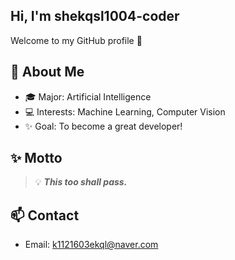 ## Hi, I'm **shekqsl1004-coder**  
Welcome to my GitHub profile 🚀  

## 🌱 About Me
- 🎓 Major: Artificial Intelligence
- 💻 Interests: Machine Learning, Computer Vision
- ✨ Goal: To become a great developer!

## ✨ Motto
> 💡 **_This too shall pass._** 

## 📫 Contact
- Email: k1121603ekql@naver.com

